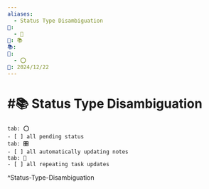 ```yaml
---
aliases:
  - Status Type Disambiguation
📁:
  - 🔢
🔢: 📚
📚: 
🔀:
  - ⭕
📅: 2024/12/22
---
```

# #📚 Status Type Disambiguation

```tabs
tab: ⭕
- [ ] all pending status
tab: 🎛️
- [ ] all automatically updating notes
tab: 🔀
- [ ] all repeating task updates
```

^Status-Type-Disambiguation